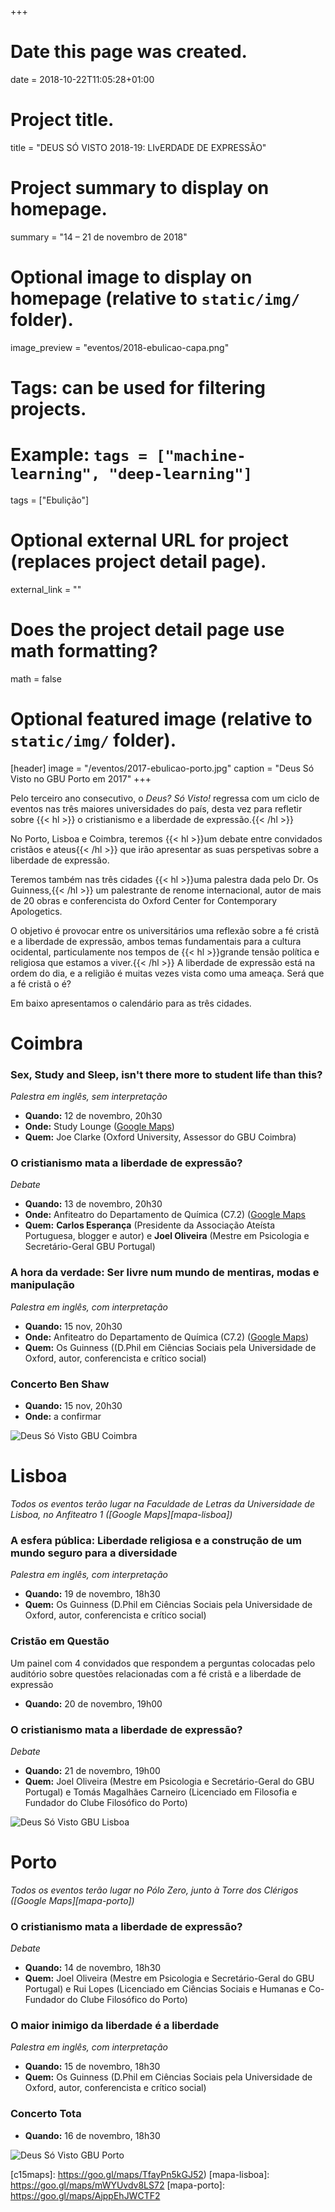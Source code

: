 +++
# Date this page was created.
date = 2018-10-22T11:05:28+01:00

# Project title.
title = "DEUS SÓ VISTO 2018-19: LIvERDADE DE EXPRESSÃO"

# Project summary to display on homepage.
summary = "14 – 21 de novembro de 2018"

# Optional image to display on homepage (relative to `static/img/` folder).
image_preview = "eventos/2018-ebulicao-capa.png"

# Tags: can be used for filtering projects.
# Example: `tags = ["machine-learning", "deep-learning"]`
tags = ["Ebulição"]

# Optional external URL for project (replaces project detail page).
external_link = ""

# Does the project detail page use math formatting?
math = false

# Optional featured image (relative to `static/img/` folder).
[header]
image = "/eventos/2017-ebulicao-porto.jpg"
caption = "Deus Só Visto no GBU Porto em 2017"
+++

Pelo terceiro ano consecutivo, o _Deus? Só Visto!_ regressa com um ciclo de eventos nas três maiores universidades do país, desta vez para refletir sobre {{< hl >}} o cristianismo e a liberdade de expressão.{{< /hl >}}

No Porto, Lisboa e Coimbra, teremos {{< hl >}}um debate entre convidados cristãos e ateus{{< /hl >}} que irão apresentar as suas perspetivas sobre a liberdade de expressão.

Teremos também nas três cidades {{< hl >}}uma palestra dada pelo Dr. Os Guinness,{{< /hl >}} um palestrante de renome internacional, autor de mais de 20 obras e conferencista do Oxford Center for Contemporary Apologetics.

O objetivo é provocar entre os universitários uma reflexão sobre a fé cristã e a liberdade de expressão, ambos temas fundamentais para a cultura ocidental, particulamente nos tempos de {{< hl >}}grande tensão política e religiosa que estamos a viver.{{< /hl >}} A liberdade de expressão está na ordem do dia, e a religião é muitas vezes vista como uma ameaça. Será que a fé cristã o é?

Em baixo apresentamos o calendário para as três cidades.

# __Coimbra__

### __Sex, Study and Sleep, isn't there more to student life than this?__

_Palestra em inglês, sem interpretação_

- __Quando:__ 12 de novembro, 20h30
- __Onde:__ Study Lounge ([Google Maps][c12maps])
- __Quem:__ Joe Clarke (Oxford University, Assessor do GBU Coimbra)

### O cristianismo mata a liberdade de expressão?

_Debate_

- __Quando:__ 13 de novembro, 20h30
- __Onde:__ Anfiteatro do Departamento de Química (C7.2) ([Google Maps][c13maps]
- __Quem:__ __Carlos Esperança__ (Presidente da Associação Ateísta Portuguesa, blogger e autor) e __Joel Oliveira__ (Mestre em Psicologia e Secretário-Geral GBU Portugal)

### A hora da verdade: Ser livre num mundo de mentiras, modas e manipulação

_Palestra em inglês, com interpretação_

- __Quando:__ 15 nov, 20h30
- __Onde:__ Anfiteatro do Departamento de Química (C7.2) ([Google Maps][c13maps])
- __Quem:__ Os Guinness ((D.Phil em Ciências Sociais pela Universidade de Oxford, autor, conferencista e crítico social)

### Concerto Ben Shaw

- __Quando:__ 15 nov, 20h30
- __Onde:__ a confirmar

![Deus Só Visto GBU Coimbra](/img/eventos/2018-ebulicao-coimbra.png)

# __Lisboa__

_Todos os eventos terão lugar na Faculdade de Letras da Universidade de Lisboa, no Anfiteatro 1 ([Google Maps][mapa-lisboa])_

### A esfera pública: Liberdade religiosa e a construção de um mundo seguro para a diversidade

_Palestra em inglês, com interpretação_

- __Quando:__ 19 de novembro, 18h30
- __Quem:__ Os Guinness (D.Phil em Ciências Sociais pela Universidade de Oxford, autor, conferencista e crítico social)

### Cristão em Questão

Um painel com 4 convidados que respondem a perguntas colocadas pelo auditório sobre questões relacionadas com a fé cristã e a liberdade de expressão

- __Quando:__ 20 de novembro, 19h00

### O cristianismo mata a liberdade de expressão?

_Debate_

- __Quando:__ 21 de novembro, 19h00
- __Quem:__ Joel Oliveira (Mestre em Psicologia e Secretário-Geral do GBU Portugal) e Tomás Magalhães Carneiro (Licenciado em Filosofia e Fundador do Clube Filosófico do Porto)

![Deus Só Visto GBU Lisboa](/img/eventos/2018-ebulicao-lisboa.png)

# __Porto__

_Todos os eventos terão lugar no Pólo Zero, junto à Torre dos Clérigos ([Google Maps][mapa-porto])_

### O cristianismo mata a liberdade de expressão?

_Debate_

- __Quando:__ 14 de novembro, 18h30
- __Quem:__ Joel Oliveira (Mestre em Psicologia e Secretário-Geral do GBU Portugal) e Rui Lopes (Licenciado em Ciências Sociais e Humanas e Co-Fundador do Clube Filosófico do Porto)

### O maior inimigo da liberdade é a liberdade

_Palestra em inglês, com interpretação_

- __Quando:__ 15 de novembro, 18h30
- __Quem:__ Os Guinness (D.Phil em Ciências Sociais pela Universidade de Oxford, autor, conferencista e crítico social)

### Concerto Tota

- __Quando:__ 16 de novembro, 18h30

![Deus Só Visto GBU Porto](/img/eventos/2018-ebulicao-porto.png)

[c12maps]: https://goo.gl/maps/ywB9gDm84sB2
[c13maps]: https://goo.gl/maps/TfayPn5kGJ52
[c15maps]: https://goo.gl/maps/TfayPn5kGJ52)
[mapa-lisboa]: https://goo.gl/maps/mWYUvdv8LS72
[mapa-porto]: https://goo.gl/maps/AjppEhJWCTF2
